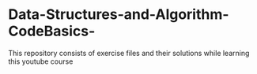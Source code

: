 # Data-Structures-and-Algorithm-CodeBasics-
This repository consists of exercise files and their solutions while learning this youtube course
